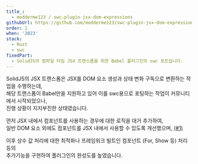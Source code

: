 ```yaml
---
title_:
  - modderme123 / swc-plugin-jsx-dom-expressions
githubUrl: https://github.com/modderme123/swc-plugin-jsx-dom-expressions
order: 1
when: '2023'
stack:
  - Rust
  - swc
fixedPart:
  - SolidJS의 컴파일 타임 JSX 트랜스폼을 위한 Babel 플러그인의 swc 포트입니다.
---
```


SolidJS의 JSX 트랜스폼은 JSX를 DOM 요소 생성과 상태 변화 구독으로 변환하는 작업을 수행하는데,<br>
해당 트랜스폼이 Babel만을 지원하고 있어 이를 swc용으로 포팅하는 작업이 커뮤니티에서 시작되었으나,<br>
진행 상황이 지지부진한 상태였습니다.

먼저 JSX 내에서 컴포넌트를 사용하는 경우에 대한 로직을 대거 추가하여,<br>
일반 DOM 요소 외에도 컴포넌트를 JSX 내에서 사용할 수 있도록 개선했으며, [(#1)](https://github.com/modderme123/swc-plugin-jsx-dom-expressions/pull/1)

이후 상수 값 처리에 대한 최적화나 프레임워크 빌트인 컴포넌트 (For, Show 등) 처리 등의<br>
추가기능을 구현하여 플러그인의 완성도를 높였습니다.
